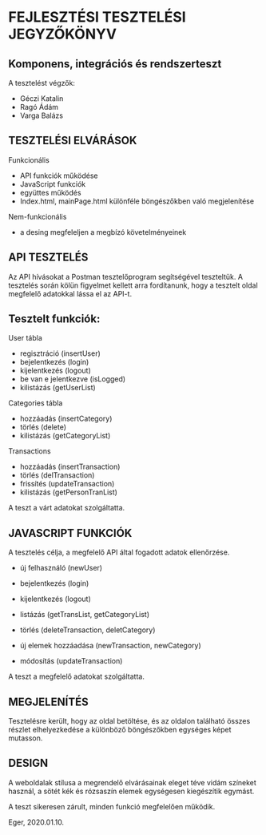 # FEJLESZTÉSI TESZTELÉSI JEGYZŐKÖNYV

## Komponens, integrációs és rendszerteszt


A tesztelést végzők:
* Géczi Katalin
* Ragó Ádám
* Varga Balázs



## TESZTELÉSI ELVÁRÁSOK
Funkcionális
- API funkciók működése
- JavaScript funkciók
- együttes működés
- Index.html, mainPage.html különféle böngészőkben való megjelenítése

Nem-funkcionális
- a desing megfeleljen a megbízó követelményeinek




## API TESZTELÉS


Az API hívásokat a Postman tesztelőprogram segítségével teszteltük.
A tesztelés során kölün figyelmet kellett arra fordítanunk, hogy a tesztelt oldal 
megfelelő adatokkal lássa el az API-t.

## Tesztelt funkciók:
User tábla
- regisztráció (insertUser)
- bejelentkezés (login)
- kijelentkezés (logout)
- be van e jelentkezve (isLogged)
- kilistázás (getUserList)

Categories tábla
- hozzáadás (insertCategory)
- törlés (delete)
- kilistázás (getCategoryList)

Transactions
- hozzáadás (insertTransaction)
- törlés (delTransaction)
- frissítés (updateTransaction)
- kilistázás (getPersonTranList)


A teszt a várt adatokat szolgáltatta.



## JAVASCRIPT FUNKCIÓK

A tesztelés célja, a megfelelő API által fogadott adatok ellenőrzése.

- új felhasználó (newUser)
- bejelentkezés (login)
- kijelentkezés (logout)

- listázás (getTransList, getCategoryList)
- törlés (deleteTransaction, deletCategory)
- új elemek hozzáadása (newTransaction, newCategory)
- módosítás (updateTransaction)

A teszt a megfelelő adatokat szolgáltatta.



## MEGJELENÍTÉS

Tesztelésre került, hogy az oldal betöltése, és az oldalon található összes részlet 
elhelyezkedése a különböző böngészőkben egységes képet mutasson.


## DESIGN

A weboldalak stílusa a megrendelő elvárásainak eleget téve vidám színeket használ, a sötét kék
és rózsaszín elemek egységesen kiegészítik egymást.




A teszt sikeresen zárult, minden funkció megfelelően működik.



Eger, 2020.01.10.